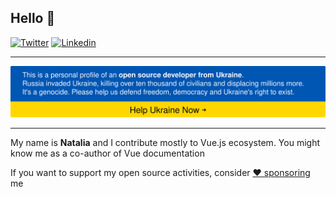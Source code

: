 ## Hello 👋

[![Twitter](https://img.shields.io/badge/Twitter-1DA1F2?style=for-the-badge&logo=twitter&logoColor=white)](https://twitter.com/N_Tepluhina)
[![Linkedin](https://img.shields.io/badge/LinkedIn-0077B5?style=for-the-badge&logo=linkedin&logoColor=white)](https://www.linkedin.com/in/ntepluhina/)

<hr />

[![SWUbanner](https://raw.githubusercontent.com/vshymanskyy/StandWithUkraine/main/banner-personal-page.svg)](https://vshymanskyy.github.io/StandWithUkraine)

<hr />

My name is **Natalia** and I contribute mostly to Vue.js ecosystem. You might know me as a co-author of Vue documentation

If you want to support my open source activities, consider [:heart: sponsoring](https://github.com/sponsors/NataliaTepluhina) me

